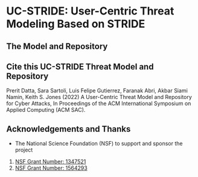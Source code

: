 # UC-STRIDE: User-Centric Threat Modeling Based on STRIDE 
## The Model and Repository

## Cite this UC-STRIDE Threat Model and Repository 

Prerit Datta, Sara Sartoli, Luis Felipe Gutierrez, Faranak Abri, Akbar Siami Namin, Keith S. Jones (2022) A User-Centric Threat Model and Repository for Cyber Attacks, In Proceedings of the ACM International Symposium on Applied Computing (ACM SAC).

## Acknowledgements and Thanks

* The National Science Foundation (NSF) to support and sponsor the project 
1. [NSF Grant Number: 1347521](https://www.nsf.gov/awardsearch/showAward?AWD_ID=1347521)
2. [NSF Grant Number: 1564293](https://www.nsf.gov/awardsearch/showAward?AWD_ID=1564293)
